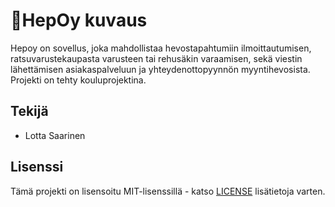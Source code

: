 # 🐎HepOy kuvaus

Hepoy on sovellus, joka mahdollistaa hevostapahtumiin ilmoittautumisen, ratsuvarustekaupasta varusteen tai rehusäkin varaamisen, sekä viestin lähettämisen asiakaspalveluun ja yhteydenottopyynnön myyntihevosista. Projekti on tehty kouluprojektina.



## Tekijä

- Lotta Saarinen


## Lisenssi

Tämä projekti on lisensoitu MIT-lisenssillä - katso [LICENSE](LICENSE) lisätietoja varten.



